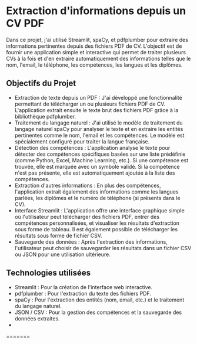 # Extraction d'informations depuis un CV PDF
Dans ce projet, j'ai utilisé Streamlit, spaCy, et pdfplumber pour extraire des informations pertinentes depuis des fichiers PDF de CV. L'objectif est de fournir une application simple et interactive qui permet de traiter plusieurs CVs à la fois et d'en extraire automatiquement des informations telles que le nom, l'email, le téléphone, les compétences, les langues et les diplômes.
## Objectifs du Projet
- Extraction de texte depuis un PDF : J'ai développé une fonctionnalité permettant de télécharger un ou plusieurs fichiers PDF de CV. L'application extrait ensuite le texte brut des fichiers PDF grâce à la bibliothèque pdfplumber.
- Traitement du langage naturel : J'ai utilisé le modèle de traitement du langage naturel spaCy pour analyser le texte et en extraire les entités pertinentes comme le nom, l'email et les compétences. Le modèle est spécialement configuré pour traiter la langue française.
- Détection des compétences : L'application analyse le texte pour détecter des compétences spécifiques basées sur une liste prédéfinie (comme Python, Excel, Machine Learning, etc.). Si une compétence est trouvée, elle est marquée avec un symbole validé. Si la compétence n'est pas présente, elle est automatiquement ajoutée à la liste des compétences.
- Extraction d'autres informations : En plus des compétences, l'application extrait également des informations comme les langues parlées, les diplômes et le numéro de téléphone (si présents dans le CV).
- Interface Streamlit : L'application offre une interface graphique simple où l'utilisateur peut télécharger des fichiers PDF, entrer des compétences personnalisées, et visualiser les résultats d'extraction sous forme de tableau. Il est également possible de télécharger les résultats sous forme de fichier CSV.
- Sauvegarde des données : Après l'extraction des informations, l'utilisateur peut choisir de sauvegarder les résultats dans un fichier CSV ou JSON pour une utilisation ultérieure.
## Technologies utilisées
- Streamlit : Pour la création de l'interface web interactive.
- pdfplumber : Pour l'extraction du texte des fichiers PDF.
- spaCy : Pour l'extraction des entités (nom, email, etc.) et le traitement du langage naturel.
- JSON / CSV : Pour la gestion des compétences et la sauvegarde des données extraites.
- 
=======
